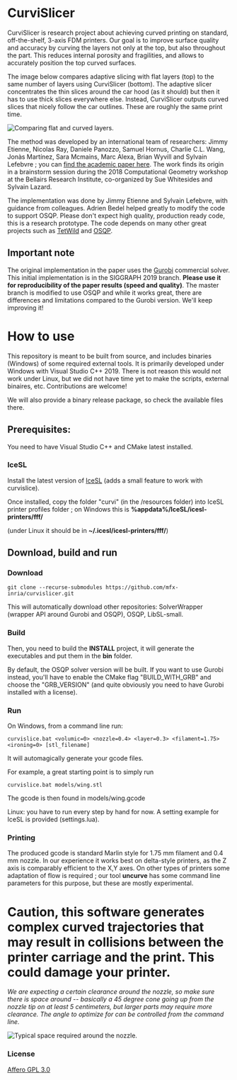 # CurviSlicer

CurviSlicer is research project about achieving curved printing on standard, off-the-shelf, 3-axis FDM printers. 
Our goal is to improve surface quality and accuracy by curving the layers not only at the top, but also throughout the part. This reduces internal porosity and fragilities, and allows to accurately position the top curved surfaces. 

The image below compares adaptive slicing with flat layers (top) to the same number of layers using CurviSlicer (bottom). The adaptive slicer concentrates the thin slices around the car hood (as it should) but then it has to use thick slices everywhere else. Instead, CurviSlicer outputs curved slices that nicely follow the car outlines. These are roughly the same print time.

![](https://github.com/mfx-inria/curvislicer/blob/master/resources/car.png "Comparing flat and curved layers.")

The method was developed by an international team of researchers: Jimmy Etienne, Nicolas Ray, Daniele Panozzo, Samuel Hornus, Charlie C.L. Wang, Jonàs Martínez, Sara Mcmains, Marc Alexa, Brian Wyvill and Sylvain Lefebvre ; you can [find the academic paper here](https://hal.archives-ouvertes.fr/hal-02120033/document).
The work finds its origin in a brainstorm session during the 2018 Computational Geometry workshop at the Bellairs Research Institute, co-organized by Sue Whitesides and Sylvain Lazard.

The implementation was done by Jimmy Etienne and Sylvain Lefebvre, with guidance from colleagues. Adrien Bedel helped greatly to modify the code to support OSQP.
Please don't expect high quality, production ready code, this is a research prototype. The code depends on many other great projects such as [TetWild](https://github.com/Yixin-Hu/TetWild) and [OSQP](https://github.com/oxfordcontrol/osqp).

## Important note

The original implementation in the paper uses the [Gurobi](https://www.gurobi.com/) commercial solver. This initial implementation is in the SIGGRAPH 2019 branch. **Please use it for reproducibility of the paper results (speed and quality)**. The master branch is modified to use OSQP and while it works great, there are differences and limitations compared to the Gurobi version. We'll keep improving it!

# How to use

This repository is meant to be built from source, and includes binaries (Windows) of some required external tools. It is primarily developed under Windows with Visual Studio C++ 2019. There is not reason this would not work under Linux, but we did not have time yet to make the scripts, external binaires, etc. Contributions are welcome!

We will also provide a binary release package, so check the available files there.

## Prerequisites:

You need to have Visual Studio C++ and CMake latest installed.

### IceSL

Install the latest version of [IceSL](https://icesl.loria.fr/download/) (adds a small feature to work with curvislice).

Once installed, copy the folder "curvi" (in the /resources folder) into IceSL printer profiles folder ; on Windows this is **%appdata%/IceSL/icesl-printers/fff/**

(under Linux it should be in **~/.icesl/icesl-printers/fff/**)

## Download, build and run

### Download

```git clone --recurse-submodules https://github.com/mfx-inria/curvislicer.git```

This will automatically download other repositories:
	SolverWrapper (wrapper API around Gurobi and OSQP),
	OSQP,
	LibSL-small.

### Build

Then, you need to build the **INSTALL** project, it will generate the executables and put them in the **bin** folder.

By default, the OSQP solver version will be built. If you want to use Gurobi instead, you'll have to enable the CMake flag "BUILD_WITH_GRB" and choose the "GRB_VERSION" (and quite obviously you need to have Gurobi installed with a license).

### Run

On Windows, from a command line run:

```curvislice.bat <volumic=0> <nozzle=0.4> <layer=0.3> <filament=1.75> <ironing=0> [stl_filename]```

It will automagically generate your gcode files.

For example, a great starting point is to simply run

```curvislice.bat models/wing.stl```

The gcode is then found in models/wing.gcode

Linux: you have to run every step by hand for now. A setting example for IceSL is provided (settings.lua).

### Printing

The produced gcode is standard Marlin style for 1.75 mm filament and 0.4 mm nozzle. In our experience it works best on delta-style printers, as the Z axis is comparably efficient to the X,Y axes. On other types of printers some adaptation of flow is required ; our tool **uncurve** has some command line parameters for this purpose, but these are mostly experimental.

# Caution, this software generates complex curved trajectories that may result in collisions between the printer carriage and the print. This could damage your printer.

*We are expecting a certain clearance around the nozzle, so make sure there is space around -- basically a 45 degree cone going up from the nozzle tip on at least 5 centimeters, but larger parts may require more clearance. The angle to optimize for can be controlled from the command line.*

![](https://github.com/mfx-inria/curvislicer/blob/master/resources/nozzle-clearance.jpg "Typical space required around the nozzle.")

### License

[Affero GPL 3.0](https://www.gnu.org/licenses/agpl-3.0.en.html)
